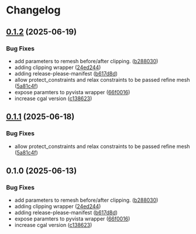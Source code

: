 # Changelog

## [0.1.2](https://github.com/lachlangrose/loop-cgal/compare/v0.1.1...v0.1.2) (2025-06-19)


### Bug Fixes

* add parameters to remesh before/after clipping. ([b288030](https://github.com/lachlangrose/loop-cgal/commit/b288030110946346df8c5f4658912e173d8437e9))
* adding clipping wrapper ([24ed244](https://github.com/lachlangrose/loop-cgal/commit/24ed244e02ee4995cc6c8f961a72cc07cbbda475))
* adding release-please-manifest ([b617d8d](https://github.com/lachlangrose/loop-cgal/commit/b617d8d275c2982c3743a5c1cdd48614b1408bcb))
* allow protect_constraints and relax constraints to be passed refine mesh ([5a81c4f](https://github.com/lachlangrose/loop-cgal/commit/5a81c4f99055699297b471e0f5112b3e438ed30f))
* expose paramters to pyvista wrapper ([66f0016](https://github.com/lachlangrose/loop-cgal/commit/66f001617f4bfe4f8b6aa4e8907d34ed48c4ce5f))
* increase cgal version ([c138623](https://github.com/lachlangrose/loop-cgal/commit/c138623a3f735ee093c9fcb8a5fccc211935d7ed))

## [0.1.1](https://github.com/Loop3D/loop-cgal/compare/v0.1.0...v0.1.1) (2025-06-18)


### Bug Fixes

* allow protect_constraints and relax constraints to be passed refine mesh ([5a81c4f](https://github.com/Loop3D/loop-cgal/commit/5a81c4f99055699297b471e0f5112b3e438ed30f))

## 0.1.0 (2025-06-13)


### Bug Fixes

* add parameters to remesh before/after clipping. ([b288030](https://github.com/Loop3D/loop-cgal/commit/b288030110946346df8c5f4658912e173d8437e9))
* adding clipping wrapper ([24ed244](https://github.com/Loop3D/loop-cgal/commit/24ed244e02ee4995cc6c8f961a72cc07cbbda475))
* adding release-please-manifest ([b617d8d](https://github.com/Loop3D/loop-cgal/commit/b617d8d275c2982c3743a5c1cdd48614b1408bcb))
* expose paramters to pyvista wrapper ([66f0016](https://github.com/Loop3D/loop-cgal/commit/66f001617f4bfe4f8b6aa4e8907d34ed48c4ce5f))
* increase cgal version ([c138623](https://github.com/Loop3D/loop-cgal/commit/c138623a3f735ee093c9fcb8a5fccc211935d7ed))
